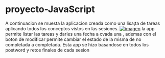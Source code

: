 # proyecto-JavaScript
A continuacion se muesta la aplicacion creada como una lisa¡ta de tareas aplicando todos los conceptos vistos en las sesiones.
[![imagen](https://i.ibb.co/CBQS2H4/lista-de-tareas.png "imagen")](https://ibb.co/y0qxSQK "imagen")
la app permite listar las tareas y darles una fecha a cvada una , ademas con el boton de modificar permite cambiar el estado de la misma de no completada a completada.
Esta app se hizo basandose en todos los postword y retos finales de cada sesion 